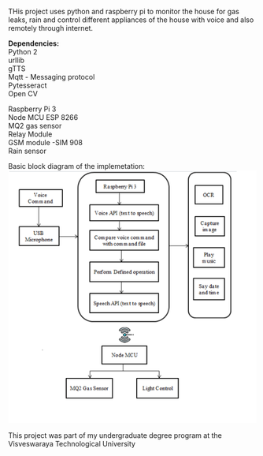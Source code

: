THis project uses python and raspberry pi to monitor the house for gas leaks, rain and control different appliances of the house with voice and also remotely through internet.


**Dependencies:**  
Python 2  
urllib    
gTTS   
Mqtt - Messaging protocol  
Pytesseract  
Open CV  

Raspberry Pi 3  
Node MCU ESP 8266  
MQ2 gas sensor  
Relay Module  
GSM module -SIM 908  
Rain sensor  

Basic block diagram of the implemetation:  
![Flowchart](https://github.com/Nandangonchikar/Intelligent-Home-Assistance-System/blob/main/projectChart.png?raw=true)  


This project was part of my undergraduate degree program at the Visveswaraya Technological University


